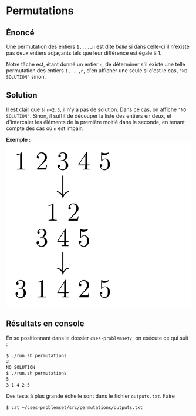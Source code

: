 # Permutations
## Énoncé
Une permutation des entiers `1,...,n` est dite *belle* si dans celle-ci il n'existe pas deux entiers adjaçants tels que leur différence est égale à 1.

Notre tâche est, étant donné un entier `n`, de déterminer s'il existe une telle permutation des entiers `1,...,n`, d'en afficher une seule si c'est le cas, `"NO SOLUTION"` sinon.

## Solution
Il est clair que si `n=2,3`, il n'y a pas de solution. Dans ce cas, on affiche `"NO SOLUTION"`. Sinon,
il suffit de découper la liste des entiers en deux, et d'intercaler les éléments de la première moitié dans la seconde, en tenant compte des cas où `n` est impair.

**Exemple :** 
![exemple](./img/exemple.png)

## Résultats en console 
En se positionnant dans le dossier `cses-problemset/`, on exécute ce qui suit :
```shell script
$ ./run.sh permutations
3
NO SOLUTION
$ ./run.sh permutations
5 
3 1 4 2 5
```
Des tests à plus grande échelle sont dans le fichier `outputs.txt`. Faire
```shell script
$ cat ~/cses-problemset/src/permutations/outputs.txt
``` 

